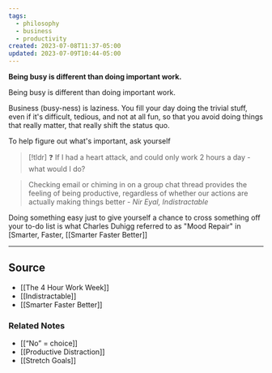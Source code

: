 ```yaml
---
tags:
  - philosophy
  - business
  - productivity
created: 2023-07-08T11:37-05:00
updated: 2023-07-09T10:44-05:00
---
```

**Being busy is different than doing important work.**

Being busy is different than doing important work. 

Business (busy-ness) is laziness. You fill your day doing the trivial stuff, even if it's difficult, tedious, and not at all fun, so that you avoid doing things that really matter, that really shift the status quo. 

To help figure out what's important, ask yourself 

> [!tldr] ❓ If I had a heart attack, and could only work 2 hours a day - what would I do?

> Checking email or chiming in on a group chat thread provides the feeling of being productive, regardless of whether our actions are actually making things better
*- Nir Eyal, Indistractable*
> 

Doing something easy just to give yourself a chance to cross something off your to-do list is what Charles Duhigg referred to as "Mood Repair" in [Smarter, Faster, [[Smarter Faster Better]]

---

## Source
- [[The 4 Hour Work Week]]
- [[Indistractable]]
- [[Smarter Faster Better]]

### Related Notes
- [[“No” = choice]]
- [[Productive Distraction]] 
- [[Stretch Goals]]